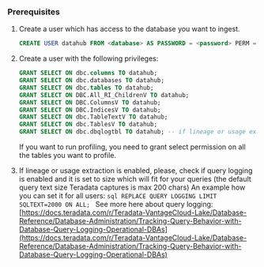 ### Prerequisites

1. Create a user which has access to the database you want to ingest.
   ```sql
   CREATE USER datahub FROM <database> AS PASSWORD = <password> PERM = 20000000;
   ```
2. Create a user with the following privileges:

   ```sql
   GRANT SELECT ON dbc.columns TO datahub;
   GRANT SELECT ON dbc.databases TO datahub;
   GRANT SELECT ON dbc.tables TO datahub;
   GRANT SELECT ON DBC.All_RI_ChildrenV TO datahub;
   GRANT SELECT ON DBC.ColumnsV TO datahub;
   GRANT SELECT ON DBC.IndicesV TO datahub;
   GRANT SELECT ON dbc.TableTextV TO datahub;
   GRANT SELECT ON dbc.TablesV TO datahub;
   GRANT SELECT ON dbc.dbqlogtbl TO datahub; -- if lineage or usage extraction is enabled
   ```

   If you want to run profiling, you need to grant select permission on all the tables you want to profile.

3. If lineage or usage extraction is enabled, please, check if query logging is enabled and it is set to size which
   will fit for your queries (the default query text size Teradata captures is max 200 chars)
   An example how you can set it for all users:
   `sql
REPLACE QUERY LOGGING LIMIT SQLTEXT=2000 ON ALL;
`
   See more here about query logging:
   [https://docs.teradata.com/r/Teradata-VantageCloud-Lake/Database-Reference/Database-Administration/Tracking-Query-Behavior-with-Database-Query-Logging-Operational-DBAs](https://docs.teradata.com/r/Teradata-VantageCloud-Lake/Database-Reference/Database-Administration/Tracking-Query-Behavior-with-Database-Query-Logging-Operational-DBAs)
